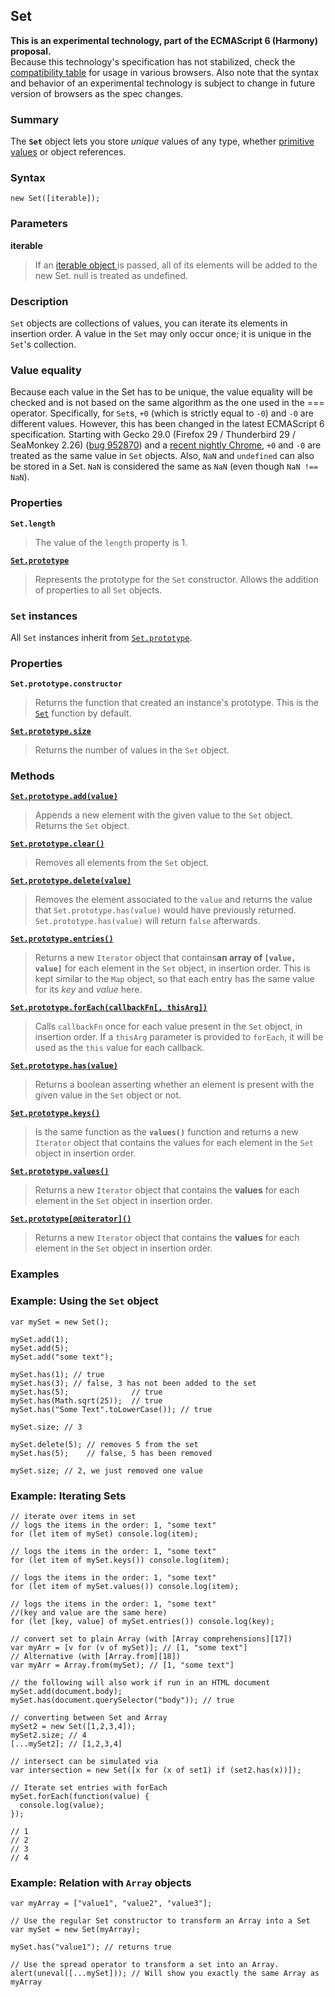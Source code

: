 ## Set

**This is an experimental technology, part of the ECMAScript 6 (Harmony) proposal.**  
Because this technology's specification has not stabilized, check the [compatibility table][0] for usage in various browsers. Also note that the syntax and behavior of an experimental technology is subject to change in future version of browsers as the spec changes.

### Summary

The **`Set`** object lets you store _unique_ values of any type, whether [primitive values][1] or object references.

### Syntax

    new Set([iterable]);

### Parameters

**iterable**

> If an [iterable object ][2]is passed, all of its elements will be added to the new Set. null is treated as undefined.

### Description

`Set` objects are collections of values, you can iterate its elements in insertion order. A value in the `Set` may only occur once; it is unique in the `Set`'s collection.

### Value equality

Because each value in the Set has to be unique, the value equality will be checked and is not based on the same algorithm as the one used in the === operator. Specifically, for `Set`s, `+0` (which is strictly equal to `-0`) and `-0` are different values. However, this has been changed in the latest ECMAScript 6 specification. Starting with Gecko 29.0 (Firefox 29 / Thunderbird 29 / SeaMonkey 2.26) ([bug 952870][3]) and a [recent nightly Chrome][4], `+0` and `-0` are treated as the same value in `Set` objects. Also, `NaN` and `undefined` can also be stored in a Set. `NaN` is considered the same as `NaN` (even though `NaN !== NaN`).

### Properties

**`Set.length`**

> The value of the `length` property is 1\.

**[`Set.prototype`][5]**

> Represents the prototype for the `Set` constructor. Allows the addition of properties to all `Set` objects.

### `Set` instances

All `Set` instances inherit from [`Set.prototype`][5].

### Properties

**`Set.prototype.constructor`**

> Returns the function that created an instance's prototype. This is the [`Set`][6] function by default.

**[`Set.prototype.size`][7]**

> Returns the number of values in the `Set` object.

### Methods

**[`Set.prototype.add(value)`][8]**

> Appends a new element with the given value to the `Set` object. Returns the `Set` object.

**[`Set.prototype.clear()`][9]**

> Removes all elements from the `Set` object.

**[`Set.prototype.delete(value)`][10]**

> Removes the element associated to the `value` and returns the value that `Set.prototype.has(value)` would have previously returned. `Set.prototype.has(value)` will return `false` afterwards.

**[`Set.prototype.entries()`][11]**

> Returns a new `Iterator` object that contains**an array of `[value, value]`** for each element in the `Set` object, in insertion order. This is kept similar to the `Map` object, so that each entry has the same value for its _key_ and _value_ here.

**[`Set.prototype.forEach(callbackFn[, thisArg])`][12]**

> Calls `callbackFn` once for each value present in the `Set` object, in insertion order. If a `thisArg` parameter is provided to `forEach`, it will be used as the `this` value for each callback.

**[`Set.prototype.has(value)`][13]**

> Returns a boolean asserting whether an element is present with the given value in the `Set` object or not.

**[`Set.prototype.keys()`][14]**

> Is the same function as the **`values()`** function and returns a new `Iterator` object that contains the values for each element in the `Set` object in insertion order.

**[`Set.prototype.values()`][15]**

> Returns a new `Iterator` object that contains the **values** for each element in the `Set` object in insertion order.

**[`Set.prototype[@@iterator]()`][16]**

> Returns a new `Iterator` object that contains the **values** for each element in the `Set` object in insertion order.

### Examples

### Example: Using the `Set` object

    var mySet = new Set();
    
    mySet.add(1);
    mySet.add(5);
    mySet.add("some text");
    
    mySet.has(1); // true
    mySet.has(3); // false, 3 has not been added to the set
    mySet.has(5);              // true
    mySet.has(Math.sqrt(25));  // true
    mySet.has("Some Text".toLowerCase()); // true
    
    mySet.size; // 3
    
    mySet.delete(5); // removes 5 from the set
    mySet.has(5);    // false, 5 has been removed
    
    mySet.size; // 2, we just removed one value
    

### Example: Iterating Sets

    // iterate over items in set
    // logs the items in the order: 1, "some text" 
    for (let item of mySet) console.log(item);
    
    // logs the items in the order: 1, "some text" 
    for (let item of mySet.keys()) console.log(item);
     
    // logs the items in the order: 1, "some text" 
    for (let item of mySet.values()) console.log(item);
    
    // logs the items in the order: 1, "some text" 
    //(key and value are the same here)
    for (let [key, value] of mySet.entries()) console.log(key);
    
    // convert set to plain Array (with [Array comprehensions][17])
    var myArr = [v for (v of mySet)]; // [1, "some text"]
    // Alternative (with [Array.from][18])
    var myArr = Array.from(mySet); // [1, "some text"]
    
    // the following will also work if run in an HTML document
    mySet.add(document.body);
    mySet.has(document.querySelector("body")); // true
    
    // converting between Set and Array
    mySet2 = new Set([1,2,3,4]);
    mySet2.size; // 4
    [...mySet2]; // [1,2,3,4]
    
    // intersect can be simulated via  
    var intersection = new Set([x for (x of set1) if (set2.has(x))]);
    
    // Iterate set entries with forEach
    mySet.forEach(function(value) {
      console.log(value);
    });
    
    // 1
    // 2
    // 3
    // 4

### Example: Relation with `Array` objects

    var myArray = ["value1", "value2", "value3"];
    
    // Use the regular Set constructor to transform an Array into a Set
    var mySet = new Set(myArray);
    
    mySet.has("value1"); // returns true
    
    // Use the spread operator to transform a set into an Array.
    alert(uneval([...mySet])); // Will show you exactly the same Array as myArray



[0]: #Browser_compatibility
[1]: https://developer.mozilla.org/en/docs/Glossary/Primitive "primitive values: A primitive (primitive value, primitive data type) is data that is not an Object and does not have any methods."
[2]: https://developer.mozilla.org/en/docs/Web/JavaScript/Reference/Statements/for...of
[3]: https://bugzilla.mozilla.org/show_bug.cgi?id=952870 "FIXED: Treat -0 and 0 as the same key in Maps and Sets"
[4]: https://code.google.com/p/v8/issues/detail?id=3069
[5]: https://developer.mozilla.org/en/docs/Web/JavaScript/Reference/Global_Objects/Set/prototype "The Set.prototype property represents the prototype for the Set constructor."
[6]: https://developer.mozilla.org/en/docs/Web/JavaScript/Reference/Global_Objects/Set "The Set object lets you store unique values of any type, whether primitive values or object references."
[7]: https://developer.mozilla.org/en/docs/Web/JavaScript/Reference/Global_Objects/Set/size "The size accessor property returns the number of elements in a Set object."
[8]: https://developer.mozilla.org/en/docs/Web/JavaScript/Reference/Global_Objects/Set/add "The add() method appends a new element with a specified value to the end of a Set object."
[9]: https://developer.mozilla.org/en/docs/Web/JavaScript/Reference/Global_Objects/Set/clear "The clear() method removes all elements from a Set object."
[10]: https://developer.mozilla.org/en/docs/Web/JavaScript/Reference/Global_Objects/Set/delete "The delete() method removes the specified element from a Set object."
[11]: https://developer.mozilla.org/en/docs/Web/JavaScript/Reference/Global_Objects/Set/entries "The entries() method returns a new Iterator object that contains an array of [value, value] for each element in the Set object, in insertion order. For Set objects there is no key like in Map objects. However, to keep the API similar to the Map object, each entry has the same value for its key and value here, so that an array [value, value] is returned."
[12]: https://developer.mozilla.org/en/docs/Web/JavaScript/Reference/Global_Objects/Set/forEach "The forEach() method executes a provided function once per each value in the Set object, in insertion order."
[13]: https://developer.mozilla.org/en/docs/Web/JavaScript/Reference/Global_Objects/Set/has "The has() method returns a boolean indicating whether an element with the specified value exists in a Set object or not."
[14]: https://developer.mozilla.org/en/docs/Web/JavaScript/Reference/Global_Objects/Set/keys "REDIRECT Set.prototype.values() [en-US]"
[15]: https://developer.mozilla.org/en/docs/Web/JavaScript/Reference/Global_Objects/Set/values "The values() method returns a new Iterator object that contains the values for each element in the Set object in insertion order."
[16]: https://developer.mozilla.org/en/docs/Web/JavaScript/Reference/Global_Objects/Set/@@iterator "The initial value of the @@iterator property is the same function object as the initial value of the values property."
[17]: https://developer.mozilla.org/en/docs/Web/JavaScript/Reference/Operators/Array_comprehensions
[18]: https://developer.mozilla.org/en/docs/Web/JavaScript/Reference/Global_Objects/Array/from